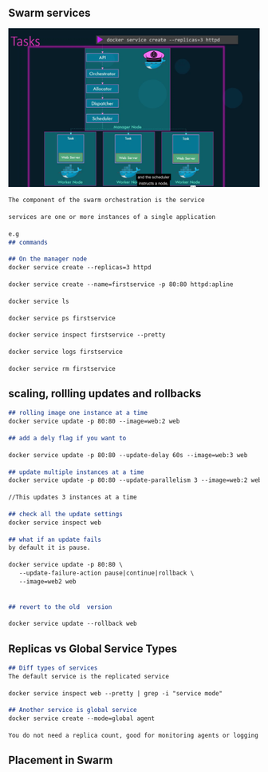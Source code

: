 ## Swarm services
![task](https://github.com/sheyijojo/Docker_CERT/blob/main/_assets/task.png?raw=true) 
```md
The component of the swarm orchestration is the service 

services are one or more instances of a single application

e.g 
## commands

## On the manager node 
docker service create --replicas=3 httpd 

docker service create --name=firstservice -p 80:80 httpd:apline 

docker service ls

docker service ps firstservice 

docker service inspect firstservice --pretty 

docker service logs firstservice 

docker service rm firstservice 
```

## scaling, rollling updates and rollbacks 

```md
## rolling image one instance at a time 
docker service update -p 80:80 --image=web:2 web

## add a dely flag if you want to 

docker service update -p 80:80 --update-delay 60s --image=web:3 web 

## update multiple instances at a time
docker service update -p 80:80 --update-parallelism 3 --image=web:2 web 

//This updates 3 instances at a time 

## check all the update settings 
docker service inspect web 

## what if an update fails 
by default it is pause.

docker service update -p 80:80 \
   --update-failure-action pause|continue|rollback \
   --image=web2 web 


## revert to the old  version

docker service update --rollback web 
```

## Replicas vs Global Service Types

```md
## Diff types of services 
The default service is the replicated service 

docker service inspect web --pretty | grep -i "service mode"

## Another service is global service 
docker service create --mode=global agent 

You do not need a replica count, good for monitoring agents or logging agents 
```

## Placement in Swarm

```md


```